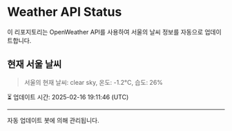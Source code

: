 
# Weather API Status

이 리포지토리는 OpenWeather API를 사용하여 서울의 날씨 정보를 자동으로 업데이트합니다.

## 현재 서울 날씨
> 서울의 현재 날씨: clear sky, 온도: -1.2°C, 습도: 26%

⏳ 업데이트 시간: 2025-02-16 19:11:46 (UTC)

---
자동 업데이트 봇에 의해 관리됩니다.
